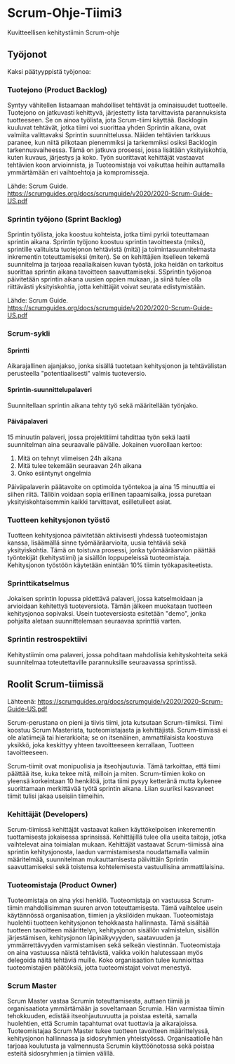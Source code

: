# Scrum-Ohje-Tiimi3
Kuvitteellisen kehitystiimin Scrum-ohje

## Työjonot

Kaksi päätyyppistä työjonoa:
### Tuotejono (Product Backlog)
Syntyy vähitellen listaamaan mahdolliset tehtävät ja ominaisuudet tuotteelle. Tuotejono on jatkuvasti kehittyvä, järjestetty lista tarvittavista parannuksista tuotteeseen. Se on ainoa työlista, jota Scrum-tiimi käyttää. Backlogiin kuuluvat tehtävät, jotka tiimi voi suorittaa yhden Sprintin aikana, ovat valmiita valittavaksi Sprintin suunnittelussa. Näiden tehtävien tarkkuus paranee, kun niitä pilkotaan pienemmiksi ja tarkemmiksi osiksi Backlogin tarkennusvaiheessa. Tämä on jatkuva prosessi, jossa lisätään yksityiskohtia, kuten kuvaus, järjestys ja koko. Työn suorittavat kehittäjät vastaavat tehtävien koon arvioinnista, ja Tuoteomistaja voi vaikuttaa heihin auttamalla ymmärtämään eri vaihtoehtoja ja kompromisseja.

Lähde:  Scrum Guide. https://scrumguides.org/docs/scrumguide/v2020/2020-Scrum-Guide-US.pdf


### Sprintin työjono (Sprint Backlog)
Sprintin työlista, joka koostuu kohteista, jotka tiimi pyrkii toteuttamaan sprintin aikana. Sprintin työjono koostuu sprintin tavoitteesta (miksi), sprintille valituista tuotejonon tehtävistä (mitä) ja toimintasuunnitelmasta inkrementin toteuttamiseksi (miten). Se on kehittäjien itselleen tekemä suunnitelma ja tarjoaa reaaliaikaisen kuvan työstä, joka heidän on tarkoitus suorittaa sprintin aikana tavoitteen saavuttamiseksi. SSprintin työjonoa päivitetään sprintin aikana uusien oppien mukaan, ja siinä tulee olla riittävästi yksityiskohtia, jotta kehittäjät voivat seurata edistymistään.

Lähde: Scrum Guide. https://scrumguides.org/docs/scrumguide/v2020/2020-Scrum-Guide-US.pdf


### Scrum-sykli

#### Sprintti
Aikarajallinen ajanjakso, jonka sisällä tuotetaan kehitysjonon ja tehtävälistan perusteella "potentiaalisesti" valmis tuoteversio.


#### Sprintin-suunnittelupalaveri 
Suunnitellaan sprintin aikana tehty työ sekä määritellään työnjako.

#### Päiväpalaveri 
15 minuutin palaveri, jossa projektitiimi tahdittaa työn sekä laatii suunnitelman aina seuraavalle päivälle. Jokainen vuorollaan kertoo:
1. Mitä on tehnyt viimeisen 24h aikana
2. Mitä tulee tekemään seuraavan 24h aikana
3. Onko esiintynyt ongelmia

Päiväpalaverin päätavoite on optimoida työntekoa ja aina 15 minuuttia ei siihen riitä. Tällöin voidaan sopia erillinen tapaamisaika, jossa puretaan yksityiskohtaisemmin kaikki tarvittavat, esilletulleet asiat.

### Tuotteen kehitysjonon työstö
Tuotteen kehitysjonoa päivitetään aktiivisesti yhdessä tuoteomistajan kanssa, lisäämällä sinne työmääräarvioita, uusia tehtäviä sekä yksityiskohtia. Tämä on toistuva prosessi, jonka työmääräarvion päättää työntekijät (kehitystiimi) ja sisällön loppupeleissä tuoteomistaja. Kehitysjonon työstöön käytetään enintään 10% tiimin työkapasiteetista.

### Sprinttikatselmus
Jokaisen sprintin lopussa pidettävä palaveri, jossa katselmoidaan ja arvioidaan kehitettyä tuoteversiota. Tämän jälkeen muokataan tuotteen kehitysjonoa sopivaksi. Usein tuoteversiosta esitetään "demo", jonka pohjalta aletaan suunnittelemaan seuraavaa sprinttiä varten.

### Sprintin restrospektiivi
Kehitystiimin oma palaveri, jossa pohditaan mahdollisia kehityskohteita sekä suunnitelmaa toteutettaville parannuksille seuraavassa sprintissä. 

## Roolit Scrum-tiimissä
Lähteenä: https://scrumguides.org/docs/scrumguide/v2020/2020-Scrum-Guide-US.pdf


Scrum-perustana on pieni ja tiivis tiimi, jota kutsutaan Scrum-tiimiksi. Tiimi koostuu Scrum Masterista, tuoteomistajasta ja kehittäjistä. Scrum-tiimissä ei ole alatiimejä tai hierarkioita; se on itsenäinen, ammattilaisista koostuva yksikkö, joka keskittyy yhteen tavoitteeseen kerrallaan, Tuotteen tavoitteeseen.

Scrum-tiimit ovat monipuolisia ja itseohjautuvia. Tämä tarkoittaa, että tiimi päättää itse, kuka tekee mitä, milloin ja miten. Scrum-tiimien koko on yleensä korkeintaan 10 henkilöä, jotta tiimi pysyy ketteränä mutta kykenee suorittamaan merkittävää työtä sprintin aikana. Liian suuriksi kasvaneet tiimit tulisi jakaa useisiin tiimeihin.

### Kehittäjät (Developers)

Scrum-tiimissä kehittäjät vastaavat kaiken käyttökelpoisen inkerementin tuottamisesta jokaisessa sprinsissä. Kehittäjillä tulee olla useita taitoja, jotka vaihtelevat aina toimialan mukaan. Kehittäjät vastaavat Scrum-tiimissä aina sprintin kehitysjonosta, laadun varmistamisesta noudattamalla valmiin määritelmää, suunnitelman mukauttamisesta päivittäin Sprintin saavuttamiseksi sekä toistensa kohtelemisesta vastuullisina ammattilaisina.

### Tuoteomistaja (Product Owner)

Tuoteomistaja on aina yksi henkilö. Tuoteomistaja on vastuussa Scrum-tiimin mahdollisimman suuren arvon toteuttamisesta. Tämä vaihtelee usein käytännössä organisaation, tiimien ja yksilöiden mukaan. Tuoteomistaja huolehtii tuotteen kehitysjonon  tehokkaasta hallinnasta. Tämä sisältää tuotteen tavoitteen määrittelyn, kehitysjonon sisällön valmistelun, sisällön järjestämisen, kehitysjonon läpinäkyvyyden, saatavuuden ja ymmärrettävyyden varmistamisen sekä selkeän viestinnän. Tuoteomistaja on aina vastuussa näistä tehtävistä, vaikka voikin halutessaan myös delegoida näitä tehtäviä muille. Koko organisaation tulee kunnioittaa tuoteomistajien päätöksiä, jotta tuoteomistajat voivat menestyä.

### Scrum Master

Scrum Master vastaa Scrumin toteuttamisesta, auttaen tiimiä ja organisaatiota ymmärtämään ja soveltamaan Scrumia. Hän varmistaa tiimin tehokkuuden, edistää itseohjautuvuutta ja poistaa esteitä, samalla huolehtien, että Scrumin tapahtumat ovat tuottavia ja aikarajoissa. Tuoteomistajaa Scrum Master tukee tuotteen tavoitteen määrittelyssä, kehitysjonon hallinnassa ja sidosryhmien yhteistyössä. Organisaatiolle hän tarjoaa koulutusta ja valmennusta Scrumin käyttöönotossa sekä poistaa esteitä sidosryhmien ja tiimien välillä.
